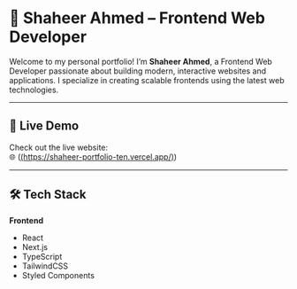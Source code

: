 # 🎨 Shaheer Ahmed – Frontend Web Developer

Welcome to my personal portfolio! I’m **Shaheer Ahmed**, a Frontend Web Developer passionate about building modern, interactive websites and applications. I specialize in creating scalable frontends using the latest web technologies.

---

## 🔗 Live Demo

Check out the live website:  
🌐 ([(https://shaheer-portfolio-ten.vercel.app/)](https://shaheer-portfolio-ten.vercel.app/))


---

## 🛠️ Tech Stack

**Frontend**  
- React  
- Next.js  
- TypeScript  
- TailwindCSS  
- Styled Components  



   
